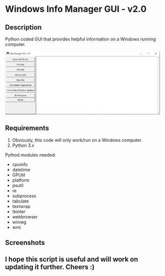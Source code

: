 # Windows Info Manager GUI - v2.0
## Description 

Python coded GUI that provides helpful information on a Windows running computer.

![test](https://github.com/projectfirebird/windows-info-manager/blob/v2.0/gui_main.png?raw=true)

## Requirements

1. Obviously, this code will only work/run on a Windows computer.
1. Python 3.x

Pythod modules needed:
- cpuinfo
- datetime
- GPUtil
- platform
- psutil
- re
- subprocess
- tabulate
- textwrap
- tkinter
- webbrowser
- winreg
- wmi

## Screenshots



## I hope this script is useful and will work on updating it further. Cheers :)
